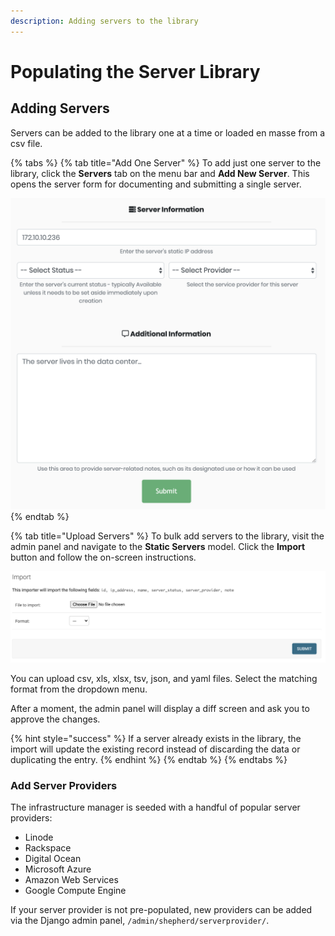```yaml
---
description: Adding servers to the library
---
```


# Populating the Server Library

## Adding Servers

Servers can be added to the library one at a time or loaded en masse from a csv file.

{% tabs %}
{% tab title="Add One Server" %}
To add just one server to the library, click the **Servers** tab on the menu bar and **Add New Server**. This opens the server form for documenting and submitting a single server.

![Individual Server Form](../../../.gitbook/assets/new_individual_server.png)
{% endtab %}

{% tab title="Upload Servers" %}
To bulk add servers to the library, visit the admin panel and navigate to the **Static Servers** model.  Click the **Import** button and follow the on-screen instructions.

![Server Import](../../../.gitbook/assets/image%20%2812%29.png)

You can upload csv, xls, xlsx, tsv, json, and yaml files. Select the matching format from the dropdown menu.

After a moment, the admin panel will display a diff screen and ask you to approve the changes.

{% hint style="success" %}
If a server already exists in the library, the import will update the existing record instead of discarding the data or duplicating the entry.
{% endhint %}
{% endtab %}
{% endtabs %}

### Add Server Providers

The infrastructure manager is seeded with a handful of popular server providers:

* Linode
* Rackspace
* Digital Ocean
* Microsoft Azure
* Amazon Web Services
* Google Compute Engine

If your server provider is not pre-populated, new providers can be added via the Django admin panel, `/admin/shepherd/serverprovider/`.

